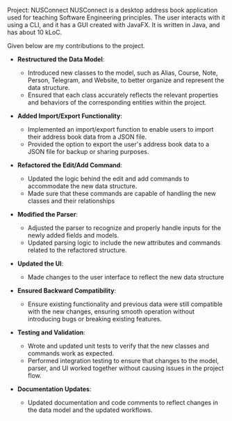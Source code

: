 Project: NUSConnect
NUSConnect is a desktop address book application used for teaching Software Engineering principles. The user interacts with it using a CLI, and it has a GUI created with JavaFX. It is written in Java, and has about 10 kLoC.

Given below are my contributions to the project.

* **Restructured the Data Model**:
  * Introduced new classes to the model, such as Alias, Course, Note, Person, Telegram, and Website, to better organize and represent the data structure.
  * Ensured that each class accurately reflects the relevant properties and behaviors of the corresponding entities within the project.

* **Added Import/Export Functionality**:
  * Implemented an import/export function to enable users to import their address book data from a JSON file.
  * Provided the option to export the user's address book data to a JSON file for backup or sharing purposes.

* **Refactored the Edit/Add Command**:
  * Updated the logic behind the edit and add commands to accommodate the new data structure.
  * Made sure that these commands are capable of handling the new classes and their relationships


* **Modified the Parser**:
  * Adjusted the parser to recognize and properly handle inputs for the newly added fields and models.
  * Updated parsing logic to include the new attributes and commands related to the refactored structure.


* **Updated the UI**:
  * Made changes to the user interface to reflect the new data structure


* **Ensured Backward Compatibility**:
  * Ensure existing functionality and previous data were still compatible with the new changes, ensuring smooth operation without introducing bugs or breaking existing features.


* **Testing and Validation**:
  * Wrote and updated unit tests to verify that the new classes and commands work as expected.
  * Performed integration testing to ensure that changes to the model, parser, and UI worked together without causing issues in the project flow.


* **Documentation Updates**:
  * Updated documentation and code comments to reflect changes in the data model and the updated workflows.
